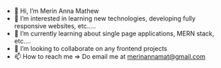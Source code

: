 - 👋 Hi, I’m Merin Anna Mathew
- 👀 I’m interested in learning new technologies, developing fully responsive websites, etc.....
- 🌱 I’m currently learning about single page applications, MERN stack, etc....
- 💞️ I’m looking to collaborate on any frontend projects
- 📫 How to reach me => Do email me at merinannamat@gmail.com

<!---
merinmat/merinmat is a ✨ special ✨ repository because its `README.md` (this file) appears on your GitHub profile.
You can click the Preview link to take a look at your changes.
--->

